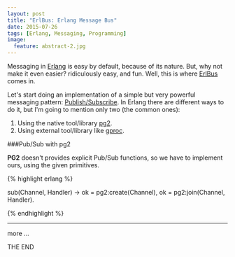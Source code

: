 ```yaml
---
layout: post
title: "ErlBus: Erlang Message Bus"
date: 2015-07-26
tags: [Erlang, Messaging, Programming]
image:
  feature: abstract-2.jpg
---
```


Messaging in [Erlang](http://www.erlang.org) is easy by default, because of its nature. But, why not make it even easier? ridiculously easy, and fun. Well, this is where [ErlBus](https://github.com/cabol/erlbus) comes in.

Let's start doing an implementation of a simple but very powerful messaging pattern: [Publish/Subscribe](http://www.enterpriseintegrationpatterns.com/PublishSubscribeChannel.html). In Erlang there are different ways to do it, but I'm going to mention only two (the common ones):

1. Using the native tool/library [pg2](http://erlang.org/doc/man/pg2.html).
2. Using external tool/library like [gproc](https://github.com/uwiger/gproc).

###Pub/Sub with pg2

**PG2** doesn't provides explicit Pub/Sub functions, so we have to implement ours, using the given primitives.

{% highlight erlang %}

sub(Channel, Handler) ->
  ok = pg2:create(Channel),
  ok = pg2:join(Channel, Handler).

{% endhighlight %}

---

more ...


THE END
